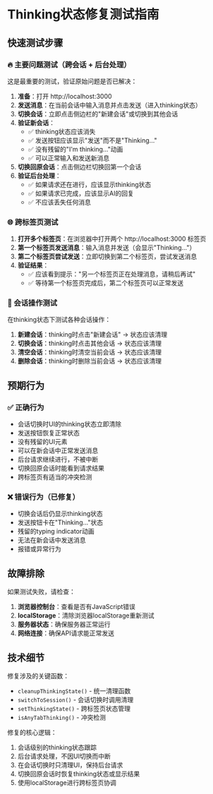 # Thinking状态修复测试指南

## 快速测试步骤

### 🔥 主要问题测试（跨会话 + 后台处理）
这是最重要的测试，验证原始问题是否已解决：

1. **准备**：打开 http://localhost:3000
2. **发送消息**：在当前会话中输入消息并点击发送（进入thinking状态）
3. **切换会话**：立即点击侧边栏的"新建会话"或切换到其他会话
4. **验证新会话**：
   - ✅ thinking状态应该消失
   - ✅ 发送按钮应该显示"发送"而不是"Thinking..."
   - ✅ 没有残留的"I'm thinking..."动画
   - ✅ 可以正常输入和发送新消息
5. **切换回原会话**：点击侧边栏切换回第一个会话
6. **验证后台处理**：
   - ✅ 如果请求还在进行，应该显示thinking状态
   - ✅ 如果请求已完成，应该显示AI的回复
   - ✅ 不应该丢失任何消息

### 🌐 跨标签页测试
1. **打开多个标签页**：在浏览器中打开两个 http://localhost:3000 标签页
2. **第一个标签页发送消息**：输入消息并发送（会显示"Thinking..."）
3. **第二个标签页尝试发送**：立即切换到第二个标签页，尝试发送消息
4. **验证结果**：
   - ✅ 应该看到提示："另一个标签页正在处理消息，请稍后再试"
   - ✅ 等待第一个标签页完成后，第二个标签页可以正常发送

### 🔄 会话操作测试
在thinking状态下测试各种会话操作：

1. **新建会话**：thinking时点击"新建会话" → 状态应该清理
2. **切换会话**：thinking时点击其他会话 → 状态应该清理
3. **清空会话**：thinking时清空当前会话 → 状态应该清理
4. **删除会话**：thinking时删除当前会话 → 状态应该清理

## 预期行为

### ✅ 正确行为
- 会话切换时UI的thinking状态立即清除
- 发送按钮恢复正常状态
- 没有残留的UI元素
- 可以在新会话中正常发送消息
- 后台请求继续进行，不被中断
- 切换回原会话时能看到请求结果
- 跨标签页有适当的冲突检测

### ❌ 错误行为（已修复）
- 切换会话后仍显示thinking状态
- 发送按钮卡在"Thinking..."状态
- 残留的typing indicator动画
- 无法在新会话中发送消息
- 报错或异常行为

## 故障排除

如果测试失败，请检查：

1. **浏览器控制台**：查看是否有JavaScript错误
2. **localStorage**：清除浏览器localStorage重新测试
3. **服务器状态**：确保服务器正常运行
4. **网络连接**：确保API请求能正常发送

## 技术细节

修复涉及的关键函数：
- `cleanupThinkingState()` - 统一清理函数
- `switchToSession()` - 会话切换时调用清理
- `setThinkingState()` - 跨标签页状态管理
- `isAnyTabThinking()` - 冲突检测

修复的核心逻辑：
1. 会话级别的thinking状态跟踪
2. 后台请求处理，不因UI切换而中断
3. 在会话切换时只清理UI，保持后台请求
4. 切换回原会话时恢复thinking状态或显示结果
5. 使用localStorage进行跨标签页协调
